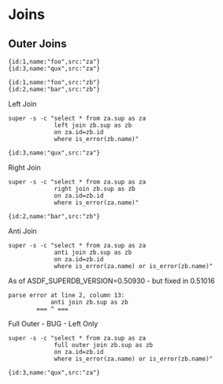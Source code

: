 # Joins

## Outer Joins

```mdtest-input za.sup
{id:1,name:"foo",src:"za"}
{id:3,name:"qux",src:"za"}
```
```mdtest-input zb.sup
{id:1,name:"foo",src:"zb"}
{id:2,name:"bar",src:"zb"}
```

Left Join
```mdtest-command
super -s -c "select * from za.sup as za
             left join zb.sup as zb
             on za.id=zb.id
             where is_error(zb.name)"
```
```mdtest-output
{id:3,name:"qux",src:"za"}
```

Right Join
```mdtest-command
super -s -c "select * from za.sup as za
             right join zb.sup as zb
             on za.id=zb.id
             where is_error(za.name)"
```
```mdtest-output
{id:2,name:"bar",src:"zb"}
```

Anti Join
```mdtest-command
super -s -c "select * from za.sup as za
             anti join zb.sup as zb
             on za.id=zb.id
             where is_error(za.name) or is_error(zb.name)"
```
As of ASDF_SUPERDB_VERSION=0.50930 - but fixed in 0.51016
```mdtest-output
parse error at line 2, column 13:
            anti join zb.sup as zb
        === ^ ===
```

Full Outer - BUG - Left Only
```mdtest-command
super -s -c "select * from za.sup as za
             full outer join zb.sup as zb
             on za.id=zb.id
             where is_error(za.name) or is_error(zb.name)"
```
```mdtest-output
{id:3,name:"qux",src:"za"}
```

